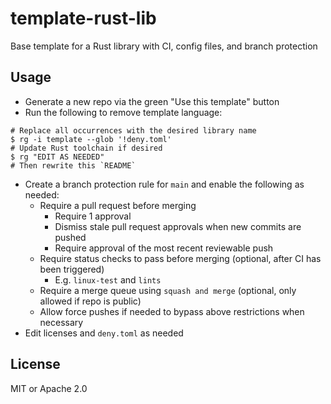# template-rust-lib

Base template for a Rust library with CI, config files, and branch protection

## Usage
- Generate a new repo via the green "Use this template" button
- Run the following to remove template language:
```
# Replace all occurrences with the desired library name
$ rg -i template --glob '!deny.toml'
# Update Rust toolchain if desired
$ rg "EDIT AS NEEDED"
# Then rewrite this `README`
```
- Create a branch protection rule for `main` and enable the following as needed:
  - Require a pull request before merging
    - Require 1 approval
    - Dismiss stale pull request approvals when new commits are pushed
    - Require approval of the most recent reviewable push
  - Require status checks to pass before merging (optional, after CI has been triggered)
    - E.g. `linux-test` and `lints`
  - Require a merge queue using `squash and merge` (optional, only allowed if repo is public)
  - Allow force pushes if needed to bypass above restrictions when necessary
- Edit licenses and `deny.toml` as needed

## License

MIT or Apache 2.0
